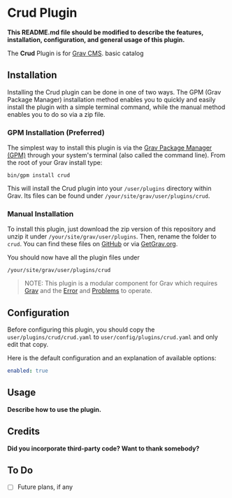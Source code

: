 # Crud Plugin

**This README.md file should be modified to describe the features, installation, configuration, and general usage of this plugin.**

The **Crud** Plugin is for [Grav CMS](http://github.com/getgrav/grav). basic catalog

## Installation

Installing the Crud plugin can be done in one of two ways. The GPM (Grav Package Manager) installation method enables you to quickly and easily install the plugin with a simple terminal command, while the manual method enables you to do so via a zip file.

### GPM Installation (Preferred)

The simplest way to install this plugin is via the [Grav Package Manager (GPM)](http://learn.getgrav.org/advanced/grav-gpm) through your system's terminal (also called the command line).  From the root of your Grav install type:

    bin/gpm install crud

This will install the Crud plugin into your `/user/plugins` directory within Grav. Its files can be found under `/your/site/grav/user/plugins/crud`.

### Manual Installation

To install this plugin, just download the zip version of this repository and unzip it under `/your/site/grav/user/plugins`. Then, rename the folder to `crud`. You can find these files on [GitHub](https://github.com/francisco-maus/grav-plugin-crud) or via [GetGrav.org](http://getgrav.org/downloads/plugins#extras).

You should now have all the plugin files under

    /your/site/grav/user/plugins/crud
	
> NOTE: This plugin is a modular component for Grav which requires [Grav](http://github.com/getgrav/grav) and the [Error](https://github.com/getgrav/grav-plugin-error) and [Problems](https://github.com/getgrav/grav-plugin-problems) to operate.

## Configuration

Before configuring this plugin, you should copy the `user/plugins/crud/crud.yaml` to `user/config/plugins/crud.yaml` and only edit that copy.

Here is the default configuration and an explanation of available options:

```yaml
enabled: true
```

## Usage

**Describe how to use the plugin.**

## Credits

**Did you incorporate third-party code? Want to thank somebody?**

## To Do

- [ ] Future plans, if any

